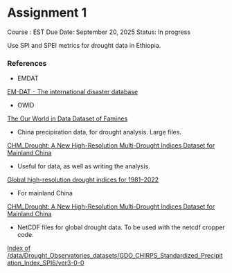 # Assignment 1

Course : EST
Due Date: September 20, 2025
Status: In progress

Use SPI and SPEI metrics for drought data in Ethiopia.

### References

- EMDAT

[EM-DAT - The international disaster database](https://www.emdat.be/#:~:text=)

- OWID

[The Our World in Data Dataset of Famines](https://ourworldindata.org/the-our-world-in-data-dataset-of-famines#:~:text=The%20OWID%20Dataset%20of%20Famines)

- China precipiration data, for drought analysis. Large files.

[CHM_Drought: A New High-Resolution Multi-Drought Indices Dataset for Mainland China](https://zenodo.org/records/14634774#:~:text=%C2%B7%C2%A0Variable%20%3D%20SPEI,PDSI%2C%20VPD)

- Useful for data, as well as writing the analysis.

[Global high-resolution drought indices for 1981–2022](https://essd.copernicus.org/articles/15/5449/2023/essd-15-5449-2023.html)

- For mainland China

[CHM_Drought: A New High-Resolution Multi-Drought Indices Dataset for Mainland China](https://zenodo.org/records/14634774#:~:text=%C2%B7%C2%A0Variable%20%3D%20SPEI,PDSI%2C%20VPD)

- NetCDF files for global drought data. To be used with the netcdf cropper code.

[Index of /data/Drought_Observatories_datasets/GDO_CHIRPS_Standardized_Precipitation_Index_SPI6/ver3-0-0](https://drought.emergency.copernicus.eu/data/Drought_Observatories_datasets/GDO_CHIRPS_Standardized_Precipitation_Index_SPI6/ver3-0-0/#:~:text=Image%3A%20%5BTXT%5D%20%2052025,26%2019%3A28%20268M)
